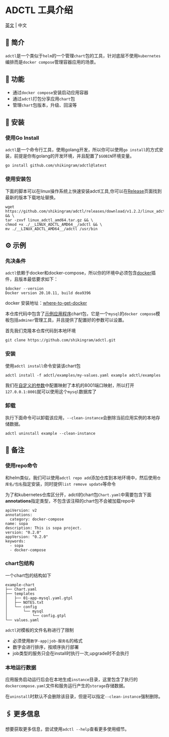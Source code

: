 # ADCTL 工具介绍
[英文](README.md) | 中文

## 📖 简介
`adctl`是一个类似于`helm`的一个管理`chart`包的工具，针对底层不使用`kubernetes`编排而是`docker compose`管理容器应用的场景。

## 🚀 功能
- 通过`docker compose`安装启动应用容器
- 通过`adctl`打包分享应用`chart`包
- 管理`chart`包版本，升级、回滚等

## 🧰 安装
### 使用Go Install
`adctl`是一个命令行工具，使用golang开发，所以你可以使用`go install`的方式安装，前提是你有golang的开发环境，并且配置了`$GOBIN`环境变量。
```
go install github.com/shikingram/adctl@latest
```

### 使用安装包
下面的脚本可以在linux操作系统上快速安装adctl工具,你可以在[Release](https://github.com/shikingram/adctl/releases)页面找到最新的版本下载地址替换。
```
wget https://github.com/shikingram/adctl/releases/download/v1.2.2/linux_adctl_amd64.tar.gz && \
tar -zxvf linux_adctl_amd64.tar.gz && \
chmod +x ./__LINUX_ADCTL_AMD64__/adctl && \
mv ./__LINUX_ADCTL_AMD64__/adctl /usr/bin
```
## ⚙️ 示例
### 先决条件
`adctl`依赖于docker和docker-compose，所以你的环境中必须包含[docker](https://github.com/docker/compose/tree/v2#linux)插件，且版本最低要求如下：

```
$docker --version 
Docker version 20.10.11, build dea9396
```

docker 安装地址：[where-to-get-docker](https://github.com/docker/compose/tree/v2#where-to-get-docker-compose)

本仓库代码中包含了[示例应用程序](examples/templates/01-app-mysql.yaml.gtpl)chart包，它是一个`mysql`的`docker compose`模板包括`adminer`管理工具，并且提供了配置好的参数可以设置。

首先我们克隆本仓库代码到本地环境
```
git clone https://github.com/shikingram/adctl.git
```
### 安装

使用`adctl install`命令安装该chart包
```
adctl install -f adctl/examples/my-values.yaml example adctl/examples
```
我们在[自定义的参数](examples/my-values.yaml)中配置映射了本机的8001端口映射，所以打开`127.0.0.1:8001`就可以使用这个`mysql`数据库了

### 卸载

执行下面命令可以卸载该应用，`--clean-instance`会删除当前应用实例的本地存储数据。
```
adctl uninstall example --clean-instance
```

## 📢 备注
### 使用repo命令

和helm类似，我们可以使用`adctl repo add`添加仓库到本地环境中，然后使用`仓库名/包名`指定安装，同时提供`list remove update`等命令

为了和kubernetes仓库区分开，adctl的chart包`Chart.yaml`中需要包含下面**annotations**指定类型，不包含该注释的chart包不会被加载repo中
```
apiVersion: v2
annotations:
  category: docker-compose
name: sopa
description: This is sopa project.
version: "0.2.0"
appVersion: "0.2.0"
keywords:
  - sopa
  - docker-compose
```
###  chart包结构
一个chart包的结构如下
```
example-chart
├── Chart.yaml
├── templates
│   ├── 01-app-mysql.yaml.gtpl
│   ├── NOTES.txt
│   └── config
│       └── mysql
│           └── config.gtpl
└── values.yaml
```
`adctl`对模板的文件名称进行了限制
- 必须使用`数字-app|job-服务名`的格式
- 数字会进行排序，按顺序执行部署
- job类型的服务只会在install时执行一次,upgrade时不会执行

### 本地运行数据
应用服务启动运行后会在本地生成`instance`目录，这里包含了执行的`dockercompose.yaml`文件和服务运行产生的`storage`存储数据。

在`uninstall`时默认不会删除该目录，但是可以指定`--clean-instance`强制删除。

## 🖇 更多信息
想要获取更多信息，尝试使用`adctl --help`查看更多使用细节。